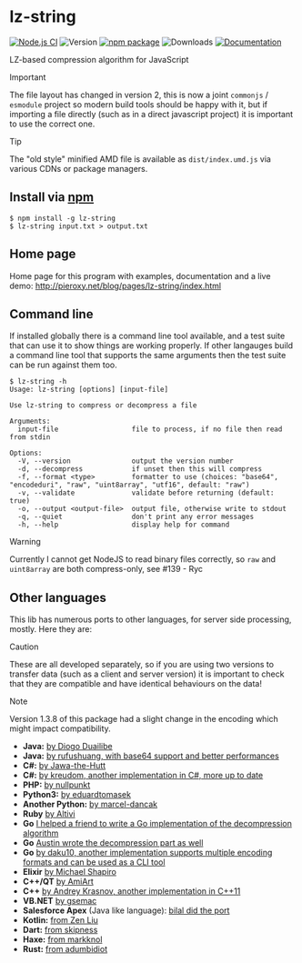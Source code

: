 # lz-string

[![Node.js CI](https://github.com/pieroxy/lz-string/actions/workflows/node.js.yml/badge.svg)](https://github.com/pieroxy/lz-string/actions/workflows/node.js.yml) ![Version](https://img.shields.io/github/package-json/v/pieroxy/lz-string/master.svg?logo=github) [![npm package](https://img.shields.io/npm/v/lz-string.svg?logo=npm)](https://www.npmjs.com/package/lz-string?logo=npm) ![Downloads](https://img.shields.io/npm/dw/lz-string.svg?logo=npm) [![Documentation](https://img.shields.io/badge/Documentation-blue?logo=readthedocs&logoColor=midnightblue)](http://pieroxy.net/blog/pages/lz-string/index.html)

LZ-based compression algorithm for JavaScript

> [!IMPORTANT]
> The file layout has changed in version 2, this is now a joint `commonjs` / `esmodule` project so modern build tools should be happy with it, but if importing a file directly (such as in a direct javascript project) it is important to use the correct one.

> [!TIP]
> The "old style" minified AMD file is available as `dist/index.umd.js` via various CDNs or package managers.

## Install via [npm](https://www.npmjs.com/package/lz-string)

```shell
$ npm install -g lz-string
$ lz-string input.txt > output.txt
```

## Home page

Home page for this program with examples, documentation and a live demo: http://pieroxy.net/blog/pages/lz-string/index.html

## Command line

If installed globally there is a command line tool available, and a test suite that can use it to show things are working properly. If other langauges build a command line tool that supports the same arguments then the test suite can be run against them too.

```console
$ lz-string -h
Usage: lz-string [options] [input-file]

Use lz-string to compress or decompress a file

Arguments:
  input-file                  file to process, if no file then read from stdin

Options:
  -V, --version               output the version number
  -d, --decompress            if unset then this will compress
  -f, --format <type>         formatter to use (choices: "base64", "encodeduri", "raw", "uint8array", "utf16", default: "raw")
  -v, --validate              validate before returning (default: true)
  -o, --output <output-file>  output file, otherwise write to stdout
  -q, --quiet                 don't print any error messages
  -h, --help                  display help for command
```

> [!WARNING]
> Currently I cannot get NodeJS to read binary files correctly, so `raw` and `uint8array` are both compress-only, see #139 - Ryc

## Other languages

This lib has numerous ports to other languages, for server side processing, mostly. Here they are:

> [!CAUTION]
> These are all developed separately, so if you are using two versions to transfer data (such as a client and server version) it is important to check that they are compatible and have identical behaviours on the data!

> [!NOTE]
> Version 1.3.8 of this package had a slight change in the encoding which might impact compatibility.

-   **Java:** [by Diogo Duailibe](https://github.com/diogoduailibe/lzstring4j)
-   **Java:** [by rufushuang, with base64 support and better performances](https://github.com/rufushuang/lz-string4java)
-   **C#:** [by Jawa-the-Hutt](https://github.com/jawa-the-hutt/lz-string-csharp)
-   **C#:** [by kreudom, another implementation in C#, more up to date](https://github.com/kreudom/lz-string-csharp)
-   **PHP:** [by nullpunkt](https://github.com/nullpunkt/lz-string-php)
-   **Python3:** [by eduardtomasek](https://github.com/eduardtomasek/lz-string-python)
-   **Another Python:** [by marcel-dancak](https://github.com/marcel-dancak/lz-string-python)
-   **Ruby** [by Altivi](https://github.com/Altivi/lz_string)
-   **Go** [I helped a friend to write a Go implementation of the decompression algorithm](https://github.com/pieroxy/lz-string-go)
-   **Go** [Austin wrote the decompression part as well](https://github.com/Lazarus/lz-string-go)
-   **Go** [by daku10, another implementation supports multiple encoding formats and can be used as a CLI tool](https://github.com/daku10/go-lz-string)
-   **Elixir** [by Michael Shapiro](https://github.com/koudelka/elixir-lz-string)
-   **C++/QT** [by AmiArt](https://github.com/AmiArt/qt-lzstring)
-   **C++** [by Andrey Krasnov, another implementation in C++11](https://github.com/andykras/lz-string-cpp)
-   **VB.NET** [by gsemac](https://github.com/gsemac/lz-string-vb)
-   **Salesforce Apex** (Java like language): [bilal did the port](https://github.com/bilalfastian/LZ4String)
-   **Kotlin:** [from Zen Liu](https://github.com/ZenLiuCN/lz-string4k)
-   **Dart:** [from skipness](https://github.com/skipness/lzstring-dart)
-   **Haxe:** [from markknol](https://github.com/markknol/hx-lzstring)
-   **Rust:** [from adumbidiot](https://github.com/adumbidiot/lz-str-rs)
